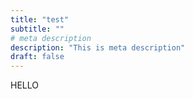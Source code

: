 ```yaml
---
title: "test"
subtitle: ""
# meta description
description: "This is meta description"
draft: false
---
```


HELLO